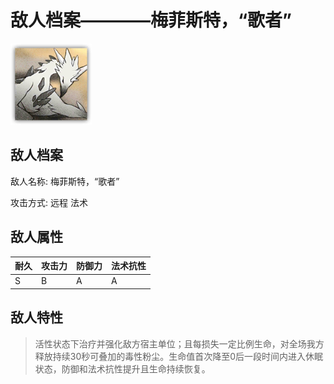 # 敌人档案————梅菲斯特，“歌者”

![梅菲斯特，“歌者”](./eneIcons/梅菲斯特，“歌者”.png)

## 敌人档案

敌人名称: 梅菲斯特，“歌者”

攻击方式: 远程 法术

## 敌人属性

| 耐久      | 攻击力  | 防御力 | 法术抗性 |
|---------|------|-----|------|
| S | B | A | A |

## 敌人特性
> 活性状态下治疗并强化敌方宿主单位；且每损失一定比例生命，对全场我方释放持续30秒可叠加的毒性粉尘。生命值首次降至0后一段时间内进入休眠状态，防御和法术抗性提升且生命持续恢复。

